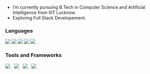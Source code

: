 - I’m  currently pursuing B.Tech in Computer Science and Artificial Intelligence from IIIT Lucknow.
- Exploring Full Stack Developement.
### Languages

<a href="https://www.w3schools.com/java/"><img src="https://img.icons8.com/color/48/000000/java-coffee-cup-logo--v2.png"/></a>
<a href="https://www.w3schools.com/python/"><img src="https://img.icons8.com/fluency/48/000000/python.png"/></a>
<a href="https://www.w3schools.com/html/"><img src="https://img.icons8.com/color/50/000000/html-5.png"/></a>
<a href="https://www.w3schools.com/css/"><img src="https://img.icons8.com/color/50/000000/css3.png"/></a>
<a href="https://www.w3schools.com/js/"><img src="https://img.icons8.com/color/48/000000/javascript.png"/></a>

### Tools and Frameworks

<a href="https://www.w3schools.com/REACT/"><img src="https://img.icons8.com/office/40/000000/react.png"/></a> &nbsp;
<a href="https://www.w3schools.com/nodejs/"><img src="https://img.icons8.com/color/48/000000/nodejs.png"/></a> &nbsp;
<a href="https://www.w3resource.com/PostgreSQL/tutorial.php"><img src="https://img.icons8.com/color/48/000000/postgreesql.png"/></a> &nbsp;
<a href="https://www.w3schools.com/mySQl/"><img src="https://img.icons8.com/color/48/000000/mysql-logo.png"/></a> &nbsp;
<!-- <a href="https://docs.mongodb.com/"><img src="https://img.icons8.com/color/48/000000/mongodb.png"/></a> &nbsp; -->



<!-- <a href="https://icons8.com/icon/GPfHz0SM85FX/java">Java icon by Icons8</a> -->
<!-- <a href="https://icons8.com/icon/l75OEUJkPAk4/python">Python icon by Icons8</a> -->
<!-- <a href="https://icons8.com/icon/20909/html-5">Html 5 icon by Icons8</a> -->
<!-- <a href="https://icons8.com/icon/21278/css3">CSS3 icon by Icons8</a> -->
<!-- <a href="https://icons8.com/icon/108784/javascript">JavaScript icon by Icons8</a> -->
<!-- <a href="https://icons8.com/icon/bzf0DqjXFHIW/react">React icon by Icons8</a> -->
<!-- <a href="https://icons8.com/icon/54087/nodejs">Nodejs icon by Icons8</a> -->
<!-- <a href="https://icons8.com/icon/38561/postgresql">PostgreSQL icon by Icons8</a> -->
<!-- <a href="https://icons8.com/icon/74402/mongodb">MongoDB icon by Icons8</a> -->
<!-- <a href="https://icons8.com/icon/UFXRpPFebwa2/mysql-logo">MySQL Logo icon by Icons8</a> -->
